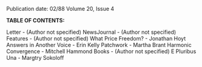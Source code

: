 Publication date: 02/88
Volume 20, Issue 4

**TABLE OF CONTENTS:**

Letter - (Author not specified)
NewsJournal - (Author not specified)
Features - (Author not specified)
What Price Freedom? - Jonathan Hoyt
Answers in Another Voice - Erin Kelly
Patchwork - Martha Brant
Harmonic Convergence - Mitchell Hammond
Books - (Author not specified)
E Pluribus Una - Margtry Sokoloff



